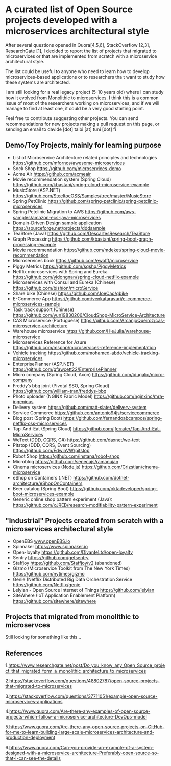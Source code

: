 #  A curated list of Open Source projects developed with a microservices architectural style

After several questions opened in Quora[4,5,6], StackOverflow [2,3], ResearchGate [1], I decided to report the list of projects that migrated to microservices or that are implemented from scratch with a microservice architectural style. 

The list could be useful to anyone who need to learn how to develop microservices-based applications or to researchers tha  t want to study how these systems are architected. 

I am still  looking for a real legacy project (5-10 years old) where I can study how it evolved from Monolithic to microservices. I think this is a common issue of most of the researchers working on microservices, and if we will manage to find at least one, it could be a very good starting point.

Feel free to contribute suggesting other projects. 
You can send recommendations for new projects making a pull request on this page, or sending an email to davide [dot] taibi [at] tuni [dot] fi


## Demo/Toy  Projects, mainly for learning purpose

* List of Microservice Architecture related principles and technologies https://github.com/mfornos/awesome-microservices
* Sock Shop https://github.com/microservices-demo
* Acme Air https://github.com/acmeair
* Movie recommendation system (Spring Cloud) https://github.com/kbastani/spring-cloud-microservice-example
* MusicStore (ASP.NET) https://github.com/SteeltoeOSS/Samples/tree/master/MusicStore
* Spring PetClinic https://github.com/spring-petclinic/spring-petclinic-microservices
* Spring Petclinic Migration to AWS https://github.com/aws-samples/amazon-ecs-java-microservices
* Domain-Driven Design sample application https://sourceforge.net/projects/dddsample
* TeaStore (Java) https://github.com/DescartesResearch/TeaStore
* Graph Processing https://github.com/kbastani/spring-boot-graph-processing-example
* Movie recommendation https://github.com/mdeket/spring-cloud-movie-recommendation
* Microservices book https://github.com/ewolff/microservice
* Piggy Metrics https://github.com/sqshq/PiggyMetrics
* Netflix microservices with Spring and Eureka https://github.com/yidongnan/spring-cloud-netflix-example
* Microservices with Consul and Eureka (Chinese) https://github.com/bishion/microService
* Share bike (Chinese) https://github.com/JoeCao/qbike
* E-Commerce App https://github.com/venkataravuri/e-commerce-microservices-sample
* Task track support (Chinese) https://github.com/yun19830206/CloudShop-MicroService-Architecture
* CAS Microservice (Portuguese) https://github.com/ArcanjoQueiroz/cas-microservice-architecture
* Warehouse microservice https://github.com/HieJulia/warehouse-microservice
* Microservices Reference for Azure https://github.com/mspnp/microservices-reference-implementation
* Vehicle tracking https://github.com/mohamed-abdo/vehicle-tracking-microservices
* EnterprisePlanner (ASP.NET) https://github.com/gfawcett22/EnterprisePlanner
* Micro company (Spring Cloud, Axon) https://github.com/idugalic/micro-company
* Freddy’s bbq joint (Pivotal SSO, Spring Cloud) https://github.com/william-tran/freddys-bbq
* Photo uploader (NGINX Fabric Model) https://github.com/nginxinc/mra-ingenious
* Delivery system https://github.com/matt-slater/delivery-system
* Service Commerce https://github.com/antonio94js/servicecommerce
* Blog post (Spring Boot) https://github.com/fernandoabcampos/spring-netflix-oss-microservices
* Tap-And-Eat (Spring Cloud) https://github.com/jferrater/Tap-And-Eat-MicroServices
* WeText (DDD, CQRS, C#) https://github.com/daxnet/we-text
* Pitstop (DDD, CQRS, Event Sourcing) https://github.com/EdwinVW/pitstop
* Robot Shop https://github.com/instana/robot-shop
* Microblog https://github.com/senecajs/ramanujan
* Cinema microservices (Node.js) https://github.com/Crizstian/cinema-microservice
* eShop on Containers (.NET) https://github.com/dotnet-architecture/eShopOnContainers
* Beer catalog (Spring Boot) https://github.com/oktadeveloper/spring-boot-microservices-example
* Generic online shop pattern experiment (Java): https://github.com/xJREB/research-modifiability-pattern-experiment


## "Industrial" Projects created from scratch with a microservices architectural style

* OpenEBS www.openEBS.io
* Spinnaker https://www.spinnaker.io
* Open-loyalty https://github.com/DivanteLtd/open-loyalty
* Sentry https://github.com/getsentry
* Staffjoy https://github.com/Staffjoy/v2 (abandoned)
* Gizmo (Microservice Toolkit from The New York Times) https://github.com/nytimes/gizmo
* Genie (Netflix Distributed Big Data Orchestration Service https://github.com/Netflix/genie
* Lelylan - Open Source Internet of Things https://github.com/lelylan
* SiteWhere (IoT Application Enablement Platform) https://github.com/sitewhere/sitewhere


## Projects that migrated from monolithic to microservces 

Still looking for something like this... 


## References
1.https://www.researchgate.net/post/Do_you_know_any_Open_Source_project_that_migrated_form_a_monolithic_architecture_to_microservices 

2.https://stackoverflow.com/questions/48802787/open-source-projects-that-migrated-to-microservices

3.https://stackoverflow.com/questions/37711051/example-open-source-microservices-applications 

4.https://www.quora.com/Are-there-any-examples-of-open-source-projects-which-follow-a-microservice-architecture-DevOps-model 

5.https://www.quora.com/Are-there-any-open-source-projects-on-GitHub-for-me-to-learn-building-large-scale-microservices-architecture-and-production-deployment

6.https://www.quora.com/Can-you-provide-an-example-of-a-system-designed-with-a-microservice-architecture-Preferably-open-source-so-that-I-can-see-the-details

